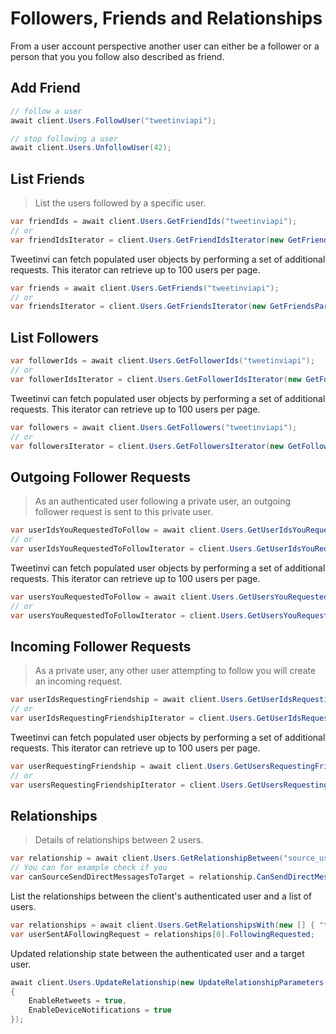 # Followers, Friends and Relationships

From a user account perspective another user can either be a follower or a person that you you follow also described as friend.

## Add Friend

``` c#
// follow a user
await client.Users.FollowUser("tweetinviapi");

// stop following a user
await client.Users.UnfollowUser(42);
```

## List Friends

> List the users followed by a specific user.

<div class="iterator-available">

``` c#
var friendIds = await client.Users.GetFriendIds("tweetinviapi");
// or
var friendIdsIterator = client.Users.GetFriendIdsIterator(new GetFriendIdsParameters("tweetinviapi"));
```
</div>

Tweetinvi can fetch populated user objects by performing a set of additional requests. This iterator can retrieve up to 100 users per page.

<div class="iterator-available">

``` c#
var friends = await client.Users.GetFriends("tweetinviapi");
// or
var friendsIterator = client.Users.GetFriendsIterator(new GetFriendsParameters("tweetinviapi"));
```
</div>

## List Followers

<div class="iterator-available">

``` c#
var followerIds = await client.Users.GetFollowerIds("tweetinviapi");
// or
var followerIdsIterator = client.Users.GetFollowerIdsIterator(new GetFollowerIdsParameters("tweetinviapi"));
```
</div>

Tweetinvi can fetch populated user objects by performing a set of additional requests. This iterator can retrieve up to 100 users per page.

<div class="iterator-available">

``` c#
var followers = await client.Users.GetFollowers("tweetinviapi");
// or
var followersIterator = client.Users.GetFollowersIterator(new GetFollowersParameters("tweetinviapi"));
```
</div>

## Outgoing Follower Requests

> As an authenticated user following a private user, an outgoing follower request is sent to this private user. 

<div class="iterator-available">

``` c#
var userIdsYouRequestedToFollow = await client.Users.GetUserIdsYouRequestedToFollow();
// or
var userIdsYouRequestedToFollowIterator = client.Users.GetUserIdsYouRequestedToFollowIterator();
```
</div>

Tweetinvi can fetch populated user objects by performing a set of additional requests. This iterator can retrieve up to 100 users per page.

<div class="iterator-available">

``` c#
var usersYouRequestedToFollow = await client.Users.GetUsersYouRequestedToFollow();
// or
var usersYouRequestedToFollowIterator = client.Users.GetUsersYouRequestedToFollowIterator();
```
</div>

## Incoming Follower Requests

> As a private user, any other user attempting to follow you will create an incoming request.

<div class="iterator-available">

``` c#
var userIdsRequestingFriendship = await client.Users.GetUserIdsRequestingFriendship();
// or
var userIdsRequestingFriendshipIterator = client.Users.GetUserIdsRequestingFriendshipIterator();
```
</div>

Tweetinvi can fetch populated user objects by performing a set of additional requests. This iterator can retrieve up to 100 users per page.

<div class="iterator-available">

``` c#
var userRequestingFriendship = await client.Users.GetUsersRequestingFriendship();
// or
var usersRequestingFriendshipIterator = client.Users.GetUsersRequestingFriendshipIterator();
```
</div>

## Relationships

> Details of relationships between 2 users.

``` c#
var relationship = await client.Users.GetRelationshipBetween("source_user", "target_user");
// You can for example check if you
var canSourceSendDirectMessagesToTarget = relationship.CanSendDirectMessage;
```

List the relationships between the client's authenticated user and a list of users.

``` c#
var relationships = await client.Users.GetRelationshipsWith(new [] { "target_user" });
var userSentAFollowingRequest = relationships[0].FollowingRequested;
```

Updated relationship state between the authenticated user and a target user.

``` c#
await client.Users.UpdateRelationship(new UpdateRelationshipParameters("target_user")
{
    EnableRetweets = true,
    EnableDeviceNotifications = true
});
```